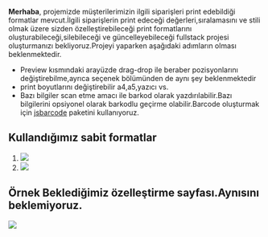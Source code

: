 **Merhaba**,
projemizde müşterilerimizin ilgili siparişleri print edebildiği formatlar mevcut.İlgili siparişlerin print edeceği değerleri,sıralamasını ve stili olmak üzere sizden özelleştirebileceği print formatlarını oluşturabileceği,silebileceği ve güncelleyebileceği fullstack projesi oluşturmanızı bekliyoruz.Projeyi yaparken aşağıdaki adımların olması beklenmektedir.

- Preview kısmındaki arayüzde drag-drop ile beraber pozisyonlarını değiştirebilme,ayrıca seçenek bölümünden de aynı şey beklenmektedir
- print boyutlarını değiştirebilir a4,a5,yazıcı vs.
- Bazı bilgiler scan etme amacı ile barkod olarak yazdırılabilir.Bazı bilgilerini opsiyonel olarak barkodlu geçirme olabilir.Barcode oluşturmak için [jsbarcode](https://github.com/lindell/JsBarcode) paketini kullanıyoruz.

## Kullandığımız sabit formatlar

1. <image src="https://i.hizliresim.com/67w7289.png">
2. <image src="https://i.hizliresim.com/5gh3ca1.png">

## Örnek Beklediğimiz özelleştirme sayfası.Aynısını beklemiyoruz.

<image src="https://i.hizliresim.com/pis9qt7.png">
